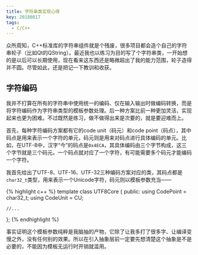 ```yaml
---
title: 字符串类实现心得
key: 20180817
tags:
  - C/C++
---
```


众所周知，C++标准库的字符串组件就是个残废，很多项目都会造个自己的字符串轮子（比如Qt的QString）。最近我也以练习为目的写了个字符串类，一开始想的是以后可以长期使用，现在看来这东西还是略微超出了我的能力范围，轮子造得并不圆。尽管如此，还是把记一下教训和收获。

<!--more-->

## 字符编码

我并不打算在所有的字符串中使用统一的编码、仅在输入输出时做编码转换，而是将字符编码作为字符串类型的模板参数处理。后一种方案比前一种更加灵活，实现起来也更为困难。不过既然是练习，做不做得出来是次要的，就是要迎难而上。

首先，每种字符编码方案都有它的code unit（码元）和code point（码点），其中码点是用来表示一个字符的单元，码元则是用来对码点进行具体编码的单元。比如，在UTF-8中，汉字“今”的码点是`0x4ECA`，其具体编码由三个字节构成，这三个字节就是三个码元。一个码点就对应了一个字符，有可能需要多个码元才能编码一个字符。

我首先给出了UTF-8、UTF-16、UTF-32三种编码方案对应的类，其码点都是`char32_t`类型，用来表示一个Unicode字符，码元则以模板参数充当——

{% highlight c++ %}
template<typename CU>
class UTF8Core
{
public:
    using CodePoint = char32_t;
    using CodeUnit  = CU;
    
    //...
};
{% endhighlight %}

事实证明这个模板参数纯粹是我脑抽的产物，它除了让我多打了很多字、让编译变慢之外，没有任何别的效果。所以在引入抽象层前一定要先想清楚这个抽象是不是必要的，不能因为模板无运行时开销就滥用。



